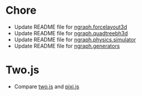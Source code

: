 # Chore
* Update README file for [ngraph.forcelayout3d](https://github.com/anvaka/ngraph.forcelayout3d)
* Update README file for [ngraph.quadtreebh3d](https://github.com/anvaka/ngraph.quadtreebh3d)
* Update README file for [ngraph.physics.simulator](https://github.com/anvaka/ngraph.physics.simulator)
* Update README file for [ngraph.generators](https://github.com/anvaka/ngraph.generators)

# Two.js
* Compare [two.js](https://github.com/jonobr1/two.js) and [pixi.js](https://github.com/GoodBoyDigital/pixi.js)

